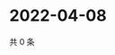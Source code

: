 # 2022-04-08

共 0 条

<!-- BEGIN WEIBO -->
<!-- 最后更新时间 Fri Apr 08 2022 09:05:35 GMT+0800 (China Standard Time) -->

<!-- END WEIBO -->
